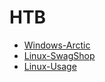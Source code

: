 # HTB

+ [Windows-Arctic](Windows-Arctic/index.md)
+ [Linux-SwagShop](Linux-SwagShop/index.md)
+ [Linux-Usage](Linux-headless/index.md)